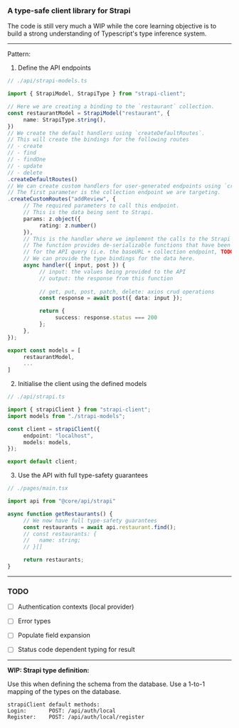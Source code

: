 ### A type-safe client library for Strapi

The code is still very much a WIP while the core learning objective is to build a strong understanding of Typescript's type inference system.

---
Pattern:

1. Define the API endpoints
```Typescript
// ./api/strapi-models.ts

import { StrapiModel, StrapiType } from "strapi-client";

// Here we are creating a binding to the `restaurant` collection.
const restaurantModel = StrapiModel("restaurant", {
     name: StrapiType.string(),
})
// We create the default handlers using `createDefaultRoutes`.
// This will create the bindings for the following routes
// - create
// - find
// - findOne
// - update
// - delete
.createDefaultRoutes()
// We can create custom handlers for user-generated endpoints using `createCustomRoutes`.
// The first parameter is the collection endpoint we are targeting.
.createCustomRoutes("addReview", {
     // The required parameters to call this endpoint.
     // This is the data being sent to Strapi.
     params: z.object({
          rating: z.number()
     }),
     // This is the handler where we implement the calls to the Strapi API (or any other backend!).
     // The function provides de-serializable functions that have been populated with the context
     // for the API query (i.e. the baseURL + collection endpoint, TODO: add auth token ).
     // We can provide the type bindings for the data here.
     async handler({ input, post }) {
          // input: the values being provided to the API
          // output: the response from this function
          
          // get, put, post, patch, delete: axios crud operations
          const response = await post({ data: input });

          return {
               success: response.status === 200
          };
     },
});

export const models = [
     restaurantModel,
     ...
]
```

2. Initialise the client using the defined models
```Typescript
// ./api/strapi.ts

import { strapiClient } from "strapi-client";
import models from "./strapi-models";

const client = strapiClient({
     endpoint: "localhost", 
     models: models,
});

export default client;
```
3. Use the API with full type-safety guarantees

```Typescript
// ./pages/main.tsx

import api from "@core/api/strapi"

async function getRestaurants() {
     // We now have full type-safety guarantees
     const restaurants = await api.restaurant.find();
     // const restaurants: {
     //   name: string;
     // }[]

     return restaurants;
}
```
---

### TODO

- [ ] Authentication contexts (local provider)
- [ ] Error types
- [ ] Populate field expansion
- [ ] Status code dependent typing for result


---
**WIP: Strapi type definition:**


Use this when defining the schema from the database.
Use a 1-to-1 mapping of the types on the database.


``````
strapiClient default methods:
Login:       POST: /api/auth/local
Register:    POST: /api/auth/local/register
``````
